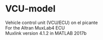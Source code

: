 # VCU-model
Vehicle control unit (VCU/ECU) on el picante  
For the Altran MuxLab4 ECU  
Muxlink version 4.1.2 in MATLAB 2017b  

